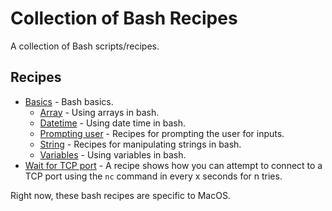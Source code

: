 # Collection of Bash Recipes

A collection of Bash scripts/recipes.

## Recipes

* [Basics](basics) - Bash basics.
  * [Array](basics/array) - Using arrays in bash. 
  * [Datetime](basics/datetime) - Using date time in bash.
  * [Prompting user](basics/prompt) - Recipes for prompting the user for inputs. 
  * [String](basics/string) - Recipes for manipulating strings in bash.
  * [Variables](basics/variables) - Using variables in bash.
* [Wait for TCP port](wait-for-tcp) - A recipe shows how you can attempt to connect to a TCP port using the `nc` command in every x seconds for n tries.

Right now, these bash recipes are specific to MacOS.
